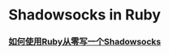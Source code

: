 # Shadowsocks in Ruby

### [如何使用Ruby从零写一个Shadowsocks](http://jujuba.me/articles/shadowsocks_in_ruby.md.html)
